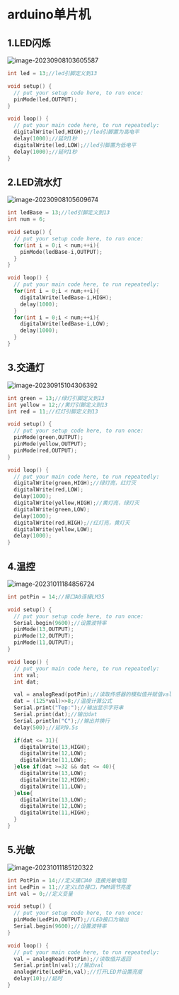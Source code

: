 # arduino单片机

## 1.LED闪烁

![image-20230908103605587](C:\Users\29853\AppData\Roaming\Typora\typora-user-images\image-20230908103605587.png)

```c
int led = 13;//led引脚定义到13

void setup() {
  // put your setup code here, to run once:
  pinMode(led,OUTPUT);
}

void loop() {
  // put your main code here, to run repeatedly:
  digitalWrite(led,HIGH);//led引脚置为高电平
  delay(1000);//延时1秒
  digitalWrite(led,LOW);//led引脚置为低电平
  delay(1000);//延时1秒
}
```

## 2.LED流水灯

![image-20230908105609674](C:\Users\29853\AppData\Roaming\Typora\typora-user-images\image-20230908105609674.png)

```c
int ledBase = 13;//led引脚定义到13
int num = 6;

void setup() {
  // put your setup code here, to run once:
  for(int i = 0;i < num;++i){
    pinMode(ledBase-i,OUTPUT);
  }
}

void loop() {
  // put your main code here, to run repeatedly:
  for(int i = 0;i < num;++i){
    digitalWrite(ledBase-i,HIGH);
    delay(1000);
  }
  for(int i = 0;i < num;++i){
    digitalWrite(ledBase-i,LOW);
    delay(1000);
  }
}
```

## 3.交通灯

![image-20230915104306392](C:\Users\29853\AppData\Roaming\Typora\typora-user-images\image-20230915104306392.png)

```c
int green = 13;//绿灯引脚定义到13
int yellow = 12;//黄灯引脚定义到13
int red = 11;//红灯引脚定义到13

void setup() {
  // put your setup code here, to run once:
  pinMode(green,OUTPUT);
  pinMode(yellow,OUTPUT);
  pinMode(red,OUTPUT);
}

void loop() {
  // put your main code here, to run repeatedly:
  digitalWrite(green,HIGH);//绿灯亮，红灯灭
  digitalWrite(red,LOW);
  delay(1000);
  digitalWrite(yellow,HIGH);//黄灯亮，绿灯灭
  digitalWrite(green,LOW);
  delay(1000);
  digitalWrite(red,HIGH);//红灯亮，黄灯灭
  digitalWrite(yellow,LOW);
  delay(1000);
}
```

## 4.温控

![image-20231011184856724](D:\Resources\Typora\assets\image-20231011184856724.png)

```c++
int potPin = 14;//接口A0连接LM35

void setup() {
  // put your setup code here, to run once:
  Serial.begin(9600);//设置波特率
  pinMode(13,OUTPUT);
  pinMode(12,OUTPUT);
  pinMode(11,OUTPUT);
}

void loop() {
  // put your main code here, to run repeatedly:
  int val;
  int dat;

  val = analogRead(potPin);//读取传感器的模拟值并赋值val
  dat = (125*val)>>8;//温度计算公式
  Serial.print("Tep:");//输出显示字符串
  Serial.print(dat);//输出dat
  Serial.println("C");//输出并换行
  delay(500);//延时0.5s

  if(dat <= 31){
    digitalWrite(13,HIGH);
    digitalWrite(12,LOW);
    digitalWrite(11,LOW);
  }else if(dat >=32 && dat <= 40){
    digitalWrite(13,LOW);
    digitalWrite(12,HIGH);
    digitalWrite(11,LOW);
  }else{
    digitalWrite(13,LOW);
    digitalWrite(12,LOW);
    digitalWrite(11,HIGH);
  }
}
```

## 5.光敏

![image-20231011185120322](D:\Resources\Typora\assets\image-20231011185120322.png)

```c++
int PotPin = 14;//定义接口A0 连接光敏电阻
int LedPin = 11;//定义LED接口，PWM调节亮度
int val = 0;//定义变量

void setup() {
  // put your setup code here, to run once:
  pinMode(LedPin,OUTPUT);//LED接口为输出
  Serial.begin(9600);//设置波特率
}

void loop() {
  // put your main code here, to run repeatedly:
  val = analogRead(PotPin);//读取值并返回
  Serial.println(val);//输出val
  analogWrite(LedPin,val);//打开LED并设置亮度
  delay(10);//延时
}

```


